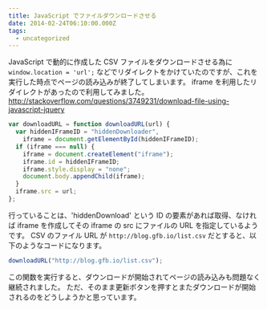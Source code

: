 ```yaml
---
title: JavaScript でファイルダウンロードさせる
date: 2014-02-24T06:10:00.000Z
tags:
  - uncategorized
---
```


JavaScript で動的に作成した CSV ファイルをダウンロードさせる為に `window.location = 'url';` などでリダイレクトをかけていたのですが、これを実行した時点でページの読み込みが終了してしまいます。 iframe を利用したリダイレクトがあったので利用してみました。  
http://stackoverflow.com/questions/3749231/download-file-using-javascript-jquery

```javascript
var downloadURL = function downloadURL(url) {
  var hiddenIFrameID = "hiddenDownloader",
    iframe = document.getElementById(hiddenIFrameID);
  if (iframe === null) {
    iframe = document.createElement("iframe");
    iframe.id = hiddenIFrameID;
    iframe.style.display = "none";
    document.body.appendChild(iframe);
  }
  iframe.src = url;
};
```

行っていることは、'hiddenDownload' という ID の要素があれば取得、なければ iframe を作成してその iframe の src にファイルの URL を指定しているようです。 CSV のファイル URL が `http://blog.gfb.io/list.csv` だとすると、以下のようなコードになります。

```javascript
downloadURL("http://blog.gfb.io/list.csv");
```

この関数を実行すると、ダウンロードが開始されてページの読み込みも問題なく継続されました。 ただ、そのまま更新ボタンを押すとまたダウンロードが開始されるのをどうしようかと思っています。
